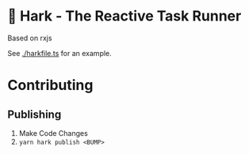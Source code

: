 # 📯 Hark - The Reactive Task Runner

Based on rxjs

See [./harkfile.ts](./harkfile.ts) for an example.



# Contributing

## Publishing

1. Make Code Changes
2. `yarn hark publish <BUMP>`
